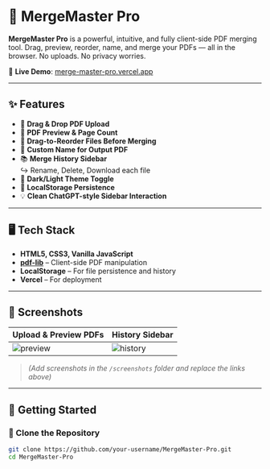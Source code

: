 # 🚀 MergeMaster Pro

**MergeMaster Pro** is a powerful, intuitive, and fully client-side PDF merging tool. Drag, preview, reorder, name, and merge your PDFs — all in the browser. No uploads. No privacy worries.

🔗 **Live Demo**: [merge-master-pro.vercel.app](https://merge-master-pro.vercel.app/)

---

## ✨ Features

- 📂 **Drag & Drop PDF Upload**
- 📑 **PDF Preview & Page Count**
- 🔄 **Drag-to-Reorder Files Before Merging**
- 📝 **Custom Name for Output PDF**
- 📚 **Merge History Sidebar**  
  ↪ Rename, Delete, Download each file  
- 🌙 **Dark/Light Theme Toggle**
- 💾 **LocalStorage Persistence**
- 💡 **Clean ChatGPT-style Sidebar Interaction**

---

## 🖥️ Tech Stack

- **HTML5, CSS3, Vanilla JavaScript**
- **[pdf-lib](https://github.com/Hopding/pdf-lib)** – Client-side PDF manipulation
- **LocalStorage** – For file persistence and history
- **Vercel** – For deployment

---

## 📸 Screenshots

| Upload & Preview PDFs | History Sidebar |
|------------------------|-----------------|
| ![preview](screenshots/preview.png) | ![history](screenshots/history.png) |

> *(Add screenshots in the `/screenshots` folder and replace the links above)*

---

## 🧰 Getting Started

### 🔧 Clone the Repository

```bash
git clone https://github.com/your-username/MergeMaster-Pro.git
cd MergeMaster-Pro
